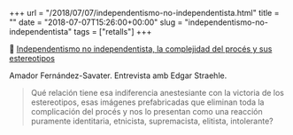 +++
url = "/2018/07/07/independentismo-no-independentista.html"
title = ""
date = "2018-07-07T15:26:00+00:00"
slug = "independentismo-no-independentista"
tags = ["retalls"]
+++

📎 [Independentismo no independentista, la complejidad del procés y sus estereotipos](https://www.eldiario.es/interferencias/proces-catalunya-estereotipos_6_789931005.html)

Amador Fernández-Savater. Entrevista amb Edgar Straehle.

> Qué relación tiene esa indiferencia anestesiante con la victoria de los estereotipos, esas imágenes prefabricadas que eliminan toda la complicación del procés y nos lo presentan como una reacción puramente identitaria, etnicista, supremacista, elitista, intolerante?

